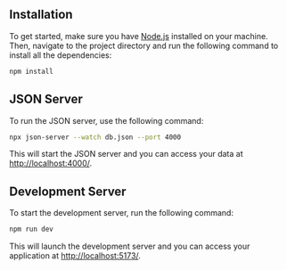 ## Installation

To get started, make sure you have [Node.js](https://nodejs.org/) installed on your machine. Then, navigate to the project directory and run the following command to install all the dependencies:

```bash
npm install
```

## JSON Server

To run the JSON server, use the following command:

```bash
npx json-server --watch db.json --port 4000
```

This will start the JSON server and you can access your data at [http://localhost:4000/](http://localhost:4000/).

## Development Server

To start the development server, run the following command:

```bash
npm run dev
```

This will launch the development server and you can access your application at [http://localhost:5173/](http://localhost:5173/).
